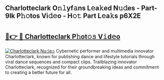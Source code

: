 ## Charlotteclark O𝚗𝚕yf𝚊ns L𝚎a𝚔ed N𝚞𝚍es - Part-9lk P𝚑𝚘tos Vi𝚍𝚎o - H𝚘𝚝 Part L𝚎a𝚔s p6X2E

# <h2><a href="http://kf7u20f.oniu.top/?m=Charlotteclark">🔗👉 🔴 Charlotteclark P𝚑ot𝚘𝚜 V𝚒d𝚎o</a></h2>

[![Charlotteclark Nu𝚍e𝚜](https://i.imgur.com/0qMVB7G.gif)](http://kf7u20f.oniu.top/?m=Charlotteclark)
Cybernetic performer and multimedia innovator Charlotteclark, known for publishing dance and lifestyle tutorials through viral dance sequences and compact clips. Trailblazing innovator Charlotteclark, recognized for their groundbreaking ideas and commitment to creating a better future for all.  
